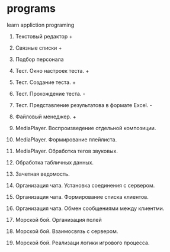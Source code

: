 # programs

learn appliction programing

1) Текстовый редактор +

2) Связные списки +

3) Подбор персонала 

4) Тест. Окно настроек теста. +

5) Тест. Создание теста. +

6) Тест. Прохождение теста. -

7) Тест. Представление результатова в формате Excel. -

8) Файловый менеджер. +

9) MediaPlayer. Воспроизведение отдельной композиции. 

10) MediaPlayer. Формирование плейлиста. 

11) MediaPlayer. Обработка тегов звуковых. 

12) Обработка табличных данных. 

13) Зачетная ведомость. 

14) Организация чата. Установка соединения с сервером. 

15) Организация чата. Формирование списка клиентов. 

16) Организация чата. Обмен сообщениями между клиентми. 

17) Морской бой. Организация полей 

18) Морской бой. Взаимосвязь с сервером. 

19) Морской бой. Реализаци логики игрового процесса.

